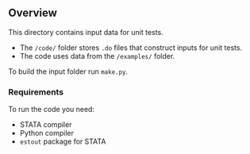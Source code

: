 ## Overview

This directory contains input data for unit tests.

- The `/code/` folder stores `.do` files that construct inputs for unit tests.
- The code uses data from the `/examples/` folder.

To build the input folder run `make.py`.

### Requirements

To run the code you need:

- STATA compiler
- Python compiler
- `estout` package for STATA
